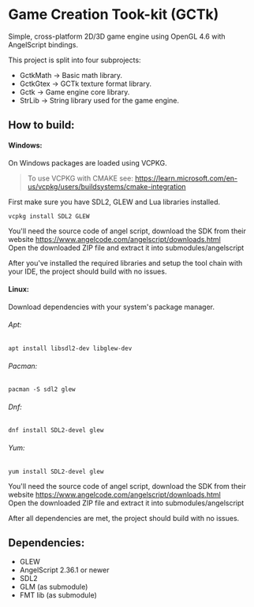 # Game Creation Took-kit (GCTk)

Simple, cross-platform 2D/3D game engine using OpenGL 4.6 with AngelScript bindings.

This project is split into four subprojects:
- GctkMath -> Basic math library.
- GctkGtex -> GCTk texture format library.
- Gctk -> Game engine core library.
- StrLib -> String library used for the game engine.

## How to build:
#### Windows:
On Windows packages are loaded using VCPKG.<br/>
> To use VCPKG with CMAKE see: https://learn.microsoft.com/en-us/vcpkg/users/buildsystems/cmake-integration

First make sure you have SDL2, GLEW and Lua libraries installed.
```shell
vcpkg install SDL2 GLEW
```

You'll need the source code of angel script, download the SDK from their website https://www.angelcode.com/angelscript/downloads.html<br/>
Open the downloaded ZIP file and extract it into submodules/angelscript

After you've installed the required libraries and setup the tool chain with your IDE, the project should build with no issues.

#### Linux:

Download dependencies with your system's package manager.

###### Apt:
```shell
apt install libsdl2-dev libglew-dev
```
###### Pacman:
```shell
pacman -S sdl2 glew
```
###### Dnf:
```shell
dnf install SDL2-devel glew
```
###### Yum:
```shell
yum install SDL2-devel glew
```

You'll need the source code of angel script, download the SDK from their website https://www.angelcode.com/angelscript/downloads.html<br/>
Open the downloaded ZIP file and extract it into submodules/angelscript

After all dependencies are met, the project should build with no issues.

## Dependencies:
- GLEW
- AngelScript 2.36.1 or newer
- SDL2
- GLM (as submodule)
- FMT lib (as submodule)
